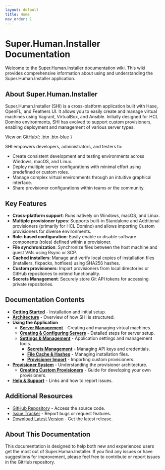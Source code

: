 ```yaml
---
layout: default
title: Home
nav_order: 1
---
```


# Super.Human.Installer Documentation

Welcome to the Super.Human.Installer documentation wiki. This wiki provides comprehensive information about using and understanding the Super.Human.Installer application.

## About Super.Human.Installer

Super.Human.Installer (SHI) is a cross-platform application built with Haxe, OpenFL, and Feathers UI. It allows you to easily create and manage virtual machines using Vagrant, VirtualBox, and Ansible. Initially designed for HCL Domino environments, SHI has evolved to support custom provisioners, enabling deployment and management of various server types.

[View on GitHub](https://github.com/Moonshine-IDE/Super.Human.Installer){: .btn .btn-blue }

SHI empowers developers, administrators, and testers to:

*   Create consistent development and testing environments across Windows, macOS, and Linux.
*   Deploy multiple server configurations with minimal effort using predefined or custom roles.
*   Manage complex virtual environments through an intuitive graphical interface.
*   Share provisioner configurations within teams or the community.

## Key Features

*   **Cross-platform support**: Runs natively on Windows, macOS, and Linux.
*   **Multiple provisioner types**: Supports built-in Standalone and Additional provisioners (primarily for HCL Domino) and allows importing Custom provisioners for diverse environments.
*   **Role-based configuration**: Easily enable or disable software components (roles) defined within a provisioner.
*   **File synchronization**: Synchronize files between the host machine and guest VMs using Rsync or SCP.
*   **Cached installers**: Manage and verify local copies of installation files (installers, fixpacks, hotfixes) using SHA256 hashes.
*   **Custom provisioners**: Import provisioners from local directories or GitHub repositories to extend functionality.
*   **Secrets Management**: Securely store Git API tokens for accessing private repositories.

## Documentation Contents

*   **[Getting Started](getting-started)** - Installation and initial setup.
*   **[Architecture](architecture)** - Overview of how SHI is structured.
*   **Using the Application**
    *   **[Server Management](vm-management)** - Creating and managing virtual machines.
    *   **[Creating & Configuring Servers](creating-and-configuring-servers)** - Detailed steps for server setup.
    *   **[Settings & Management](settings-page)** - Application settings and management tools.
        *   **[Secrets Management](secrets-page)** - Managing API keys and credentials.
        *   **[File Cache & Hashes](file-cache)** - Managing installation files.
        *   **[Provisioner Import](provisioner-import)** - Importing custom provisioners.
*   **[Provisioner System](provisioner-system)** - Understanding the provisioner architecture.
    *   **[Creating Custom Provisioners](creating-custom-provisioners)** - Guide for developing your own provisioners. 
*   **[Help & Support](help-page)** - Links and how to report issues.

## Additional Resources

*   [GitHub Repository](https://github.com/Moonshine-IDE/Super.Human.Installer) - Access the source code.
*   [Issue Tracker](https://github.com/Moonshine-IDE/Super.Human.Installer/issues) - Report bugs or request features.
*   [Download Latest Version](https://github.com/Moonshine-IDE/Super.Human.Installer/releases/latest) - Get the latest release.

## About This Documentation

This documentation is designed to help both new and experienced users get the most out of Super.Human.Installer. If you find any issues or have suggestions for improvement, please feel free to contribute or report issues in the GitHub repository.
